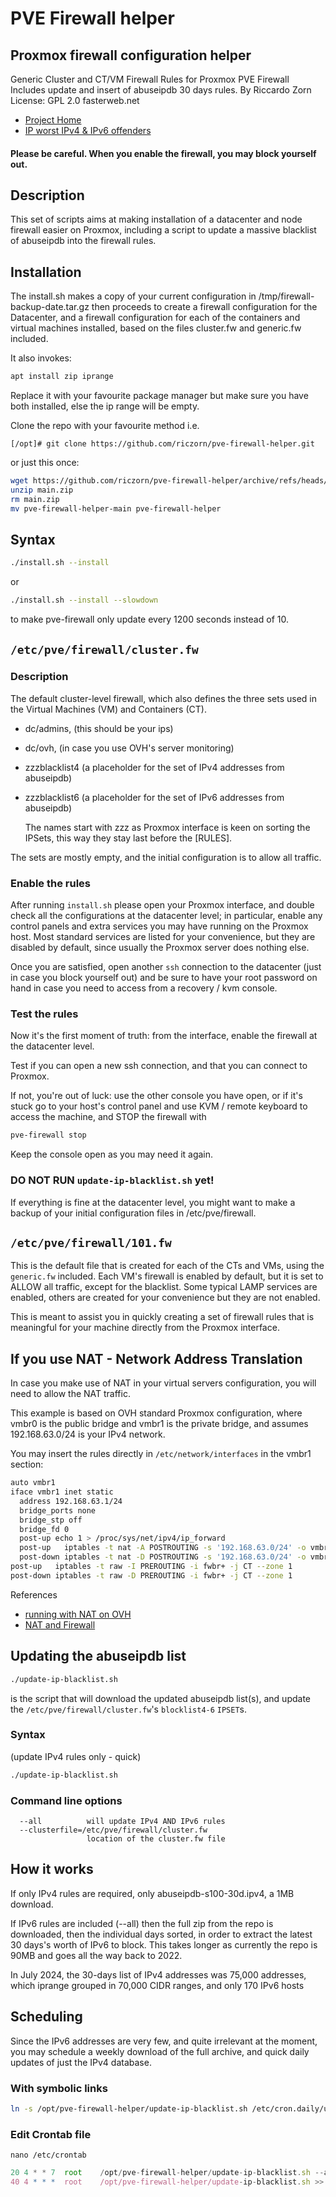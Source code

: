 # PVE Firewall helper
## Proxmox firewall configuration helper

Generic Cluster and CT/VM Firewall Rules for Proxmox PVE Firewall
Includes update and insert of abuseipdb 30 days rules.
By Riccardo Zorn
License: GPL 2.0
fasterweb.net

- [Project Home][pve-firewall-helper]
- [IP worst IPv4 & IPv6 offenders][abuseipdb]

[pve-firewall-helper]: https://github.com/riczorn/pve-firewall-helper
[abuseipdb]: https://github.com/borestad/blocklist-abuseipdb/

#### Please be careful. When you enable the firewall, you may block yourself out.

## Description

This set of scripts aims at making installation of a datacenter and node firewall easier on
Proxmox, including a script to update a massive blacklist of abuseipdb into the firewall rules.

## Installation

The install.sh makes a copy of your current configuration in /tmp/firewall-backup-date.tar.gz
then proceeds to create a firewall configuration for the Datacenter, and a firewall configuration for each of the containers and virtual machines installed, based on the files cluster.fw and generic.fw included.

It also invokes:
```bash
apt install zip iprange
```
Replace it with your favourite package manager but make sure you have both installed, else the ip range will be empty.

Clone the repo with your favourite method i.e.

```
[/opt]# git clone https://github.com/riczorn/pve-firewall-helper.git
```
or just this once:

```bash
wget https://github.com/riczorn/pve-firewall-helper/archive/refs/heads/main.zip
unzip main.zip
rm main.zip
mv pve-firewall-helper-main pve-firewall-helper
```

## Syntax

```bash
./install.sh --install
```

or

```bash
./install.sh --install --slowdown
```

to make pve-firewall only update every 1200 seconds instead of 10.

## `/etc/pve/firewall/cluster.fw`

### Description

The default cluster-level firewall, which also defines the three sets used in the Virtual Machines (VM) and Containers (CT).

- dc/admins, (this should be your ips)
- dc/ovh,    (in case you use OVH's server monitoring)
- zzzblacklist4  (a placeholder for the set of IPv4 addresses from abuseipdb)
- zzzblacklist6  (a placeholder for the set of IPv6 addresses from abuseipdb)


    The names start with zzz as Proxmox interface
    is keen on sorting the IPSets, this way they
    stay last before the [RULES].

The sets are mostly empty, and the initial configuration is to allow all traffic.

### Enable the rules

After running `install.sh` please open your Proxmox interface, and double check all the configurations at the datacenter level; in particular, enable any control panels and extra services you may have running on the Proxmox host. Most standard services are listed for your convenience, but they are disabled by default, since usually the Proxmox server does nothing else.

Once you are satisfied, open another `ssh` connection to the datacenter (just in case you block yourself out) and be sure to have your root password on hand in case you need to access from a recovery / kvm console.

### Test the rules

Now it's the first moment of truth: from the interface, enable the firewall at the datacenter level.

Test if you can open a new ssh connection, and that you can connect to Proxmox.

If not, you're out of luck: use the other console you have open, or if it's stuck go to your host's control panel and use KVM / remote keyboard to access the machine, and STOP the firewall with

```bash
pve-firewall stop
```

Keep the console open as you may need it again.

### DO NOT RUN `update-ip-blacklist.sh` yet!

If everything is fine at the datacenter level, you might want to make a backup of your initial configuration files in /etc/pve/firewall.

## `/etc/pve/firewall/101.fw`

This is the default file that is created for each of the CTs and VMs, using the `generic.fw` included. Each VM's firewall is enabled by default, but it is set to ALLOW all traffic, except for the blacklist. Some typical LAMP services are enabled, others are created for your convenience but they are not enabled.

This is meant to assist you in quickly creating a set of firewall rules that is meaningful for your machine directly from the Proxmox interface.

## If you use NAT - Network Address Translation

In case you make use of NAT in your virtual servers configuration, you will need to allow the NAT traffic.

This example is based on OVH standard Proxmox configuration, where vmbr0 is the public bridge and vmbr1 is the private bridge, and assumes 192.168.63.0/24 is your IPv4 network.

You may insert the rules directly in `/etc/network/interfaces` in the vmbr1 section:

```bash
auto vmbr1
iface vmbr1 inet static
  address 192.168.63.1/24
  bridge_ports none
  bridge_stp off
  bridge_fd 0
  post-up echo 1 > /proc/sys/net/ipv4/ip_forward
  post-up   iptables -t nat -A POSTROUTING -s '192.168.63.0/24' -o vmbr0 -j MASQUERADE
  post-down iptables -t nat -D POSTROUTING -s '192.168.63.0/24' -o vmbr0 -j MASQUERADE
post-up   iptables -t raw -I PREROUTING -i fwbr+ -j CT --zone 1
post-down iptables -t raw -D PREROUTING -i fwbr+ -j CT --zone 1
```

References
- [running with NAT on OVH][nat-ovh]
- [NAT and Firewall][nat-fw]

[nat-ovh]: https://bobcares.com/blog/setup-nat-on-proxmox/
[nat-fw]: https://forum.proxmox.com/threads/no-more-nat-masquerading-after-firewall-usage.63459/

## Updating the abuseipdb list

```bash
./update-ip-blacklist.sh
```

is the script that will download the updated abuseipdb list(s),
and update the `/etc/pve/firewall/cluster.fw`'s `blocklist4-6` `IPSET`s.

### Syntax

  (update IPv4 rules only - quick)
  ```bash
  ./update-ip-blacklist.sh
  ```

### Command line options
```
  --all          will update IPv4 AND IPv6 rules
  --clusterfile=/etc/pve/firewall/cluster.fw
                 location of the cluster.fw file
```

## How it works
If only IPv4 rules are required, only abuseipdb-s100-30d.ipv4, a 1MB download.

If IPv6 rules are included (--all) then the full zip from the repo is downloaded, then the individual days sorted, in order to extract the latest 30 days's worth of IPv6 to block. This takes longer as currently the repo is 90MB and goes all the way back to 2022.

In July 2024, the 30-days list of IPv4 addresses was 75,000 addresses, which iprange grouped in 70,000 CIDR ranges, and only 170 IPv6 hosts

## Scheduling

Since the IPv6 addresses are very few, and quite irrelevant at the moment, you may schedule a weekly download of the full archive, and quick daily updates of just the IPv4 database.

### With symbolic links
```bash
ln -s /opt/pve-firewall-helper/update-ip-blacklist.sh /etc/cron.daily/update_ip_blacklist

```

### Edit Crontab file

`nano /etc/crontab`

```js
20 4 * * 7	root	/opt/pve-firewall-helper/update-ip-blacklist.sh --all > /var/log/pve-firewall-helper_log
40 4 * * *	root	/opt/pve-firewall-helper/update-ip-blacklist.sh >> /var/log/pve-firewall-helper_log
```
